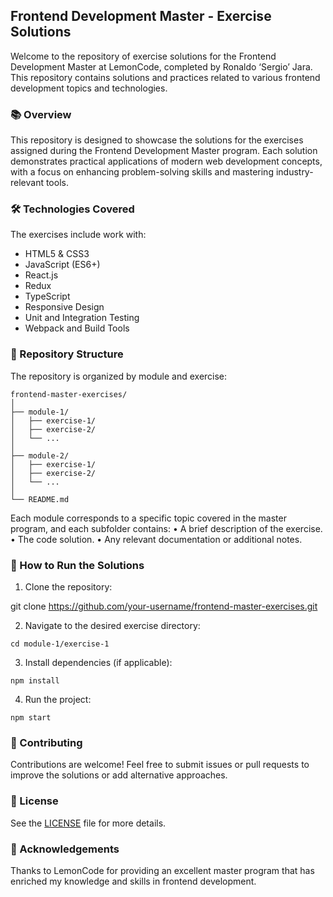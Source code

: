 
## Frontend Development Master - Exercise Solutions

Welcome to the repository of exercise solutions for the Frontend Development Master at LemonCode, completed by Ronaldo ‘Sergio’ Jara. This repository contains solutions and practices related to various frontend development topics and technologies.

### 📚 Overview

This repository is designed to showcase the solutions for the exercises assigned during the Frontend Development Master program. Each solution demonstrates practical applications of modern web development concepts, with a focus on enhancing problem-solving skills and mastering industry-relevant tools.

### 🛠️ Technologies Covered

The exercises include work with:
-	HTML5 & CSS3
-	JavaScript (ES6+)
-	React.js
-	Redux
-	TypeScript
-	Responsive Design
-	Unit and Integration Testing
-	Webpack and Build Tools

### 📂 Repository Structure

The repository is organized by module and exercise:

```
frontend-master-exercises/
│
├── module-1/
│   ├── exercise-1/
│   ├── exercise-2/
│   └── ...
│
├── module-2/
│   ├── exercise-1/
│   ├── exercise-2/
│   └── ...
│
└── README.md
```

Each module corresponds to a specific topic covered in the master program, and each subfolder contains:
	•	A brief description of the exercise.
	•	The code solution.
	•	Any relevant documentation or additional notes.

### 🚀 How to Run the Solutions

1.	Clone the repository:

git clone https://github.com/your-username/frontend-master-exercises.git


2.	Navigate to the desired exercise directory:

```cd module-1/exercise-1```


3.	Install dependencies (if applicable):

```npm install```


4.	Run the project:

```npm start```



### 🤝 Contributing

Contributions are welcome! Feel free to submit issues or pull requests to improve the solutions or add alternative approaches.

### 📄 License

See the [LICENSE](https://github.com/sergio-jc/master-frontend/edit/main/LICENSE) file for more details.

### 🙏 Acknowledgements

Thanks to LemonCode for providing an excellent master program that has enriched my knowledge and skills in frontend development.
